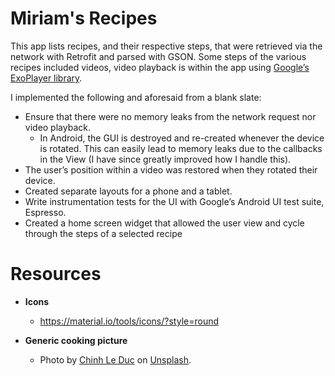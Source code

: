 # Miriam's Recipes

This app lists recipes, and their respective steps, that were retrieved via the network with Retrofit and parsed with GSON. Some steps of the various recipes included videos, video playback is within the app using [Google’s ExoPlayer library](https://github.com/google/ExoPlayer).

I implemented the following and aforesaid from a blank slate:

- Ensure that there were no memory leaks from the network request nor video playback.
  - In Android, the GUI is destroyed and re-created whenever the device is rotated. This can easily lead to memory leaks due to the callbacks in the View (I have since greatly improved how I handle this).
- The user’s position within a video was restored when they rotated their device.
- Created separate layouts for a phone and a tablet.
- Write instrumentation tests for the UI with Google’s Android UI test suite, Espresso.
- Created a home screen widget that allowed the user view and cycle through the steps of a selected recipe

# Resources

- **Icons**
  - https://material.io/tools/icons/?style=round

- **Generic cooking picture**
  - Photo by [Chinh Le Duc](https://unsplash.com/photos/vuDXJ60mJOA?utm_source=unsplash&utm_medium=referral&utm_content=creditCopyText) on [Unsplash](https://unsplash.com/?utm_source=unsplash&utm_medium=referral&utm_content=creditCopyText).
